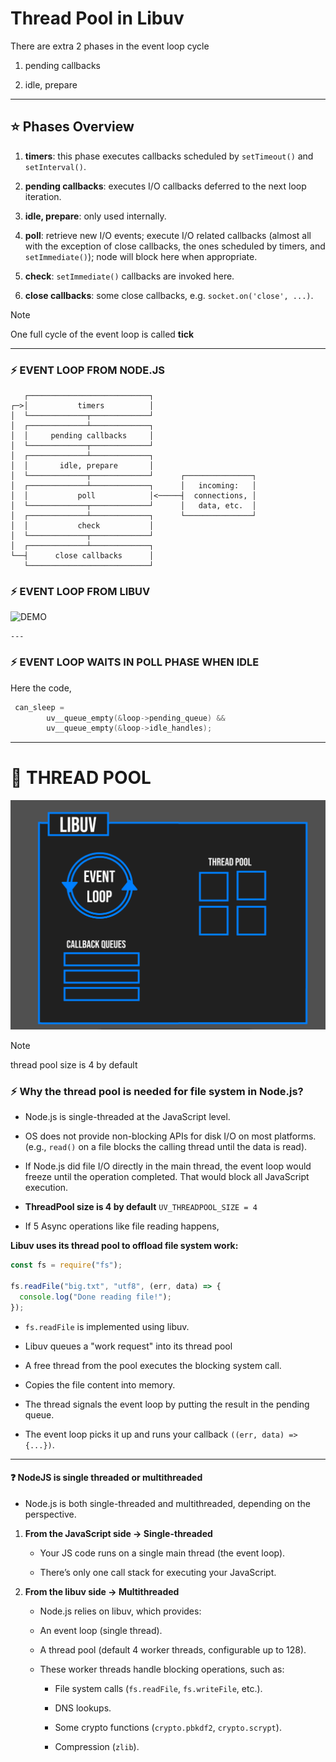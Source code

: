 # Thread Pool in Libuv 

There are extra 2 phases in the event loop cycle 

1.  pending callbacks 

2.  idle, prepare 

---

## ⭐ Phases Overview

1. **timers**: this phase executes callbacks scheduled by `setTimeout()` and `setInterval()`.

2. **pending callbacks**: executes I/O callbacks deferred to the next loop iteration.

3. **idle, prepare**: only used internally.

4. **poll**: retrieve new I/O events; execute I/O related callbacks (almost all with the exception of close callbacks, the ones scheduled by timers, and `setImmediate()`); node will block here when appropriate.

5. **check**: `setImmediate()` callbacks are invoked here.
6. **close callbacks**: some close callbacks, e.g. `socket.on('close', ...)`.


> [!NOTE]
> One full cycle of the event loop is called **tick**

---

### ⚡ EVENT LOOP FROM NODE.JS

```
   ┌───────────────────────────┐
┌─>│           timers          │
│  └─────────────┬─────────────┘
│  ┌─────────────┴─────────────┐
│  │     pending callbacks     │
│  └─────────────┬─────────────┘
│  ┌─────────────┴─────────────┐
│  │       idle, prepare       │
│  └─────────────┬─────────────┘      ┌───────────────┐
│  ┌─────────────┴─────────────┐      │   incoming:   │
│  │           poll            │<─────┤  connections, │
│  └─────────────┬─────────────┘      │   data, etc.  │
│  ┌─────────────┴─────────────┐      └───────────────┘
│  │           check           │
│  └─────────────┬─────────────┘
│  ┌─────────────┴─────────────┐
└──┤      close callbacks      │
   └───────────────────────────┘
```

### ⚡ EVENT LOOP FROM LIBUV

![DEMO](https://docs.libuv.org/en/v1.x/_images/loop_iteration.png)

    ---

### ⚡ EVENT LOOP WAITS IN POLL PHASE WHEN IDLE 

Here the code,

```c 
 can_sleep =
        uv__queue_empty(&loop->pending_queue) &&
        uv__queue_empty(&loop->idle_handles);
```

---

# 💚 THREAD POOL 

![demo](../assests/demo19.png)

> [!NOTE]
> thread pool size is 4 by default

### ⚡ Why the thread pool is needed for file system in Node.js?

* Node.js is single-threaded at the JavaScript level.

* OS does not provide non-blocking APIs for disk I/O on most platforms.
(e.g., `read()` on a file blocks the calling thread until the data is read).

* If Node.js did file I/O directly in the main thread, the event loop would freeze until the operation completed. That would block all JavaScript execution.

* **ThreadPool size is 4 by default** `UV_THREADPOOL_SIZE = 4`

* If 5 Async operations like file reading happens,

**Libuv uses its thread pool to offload file system work:**

```js
const fs = require("fs");

fs.readFile("big.txt", "utf8", (err, data) => {
  console.log("Done reading file!");
});
```


* `fs.readFile` is implemented using libuv.

* Libuv queues a "work request" into its thread pool

* A free thread from the pool executes the blocking system call.

* Copies the file content into memory.

* The thread signals the event loop by putting the result in the pending queue.

* The event loop picks it up and runs your callback `((err, data) => {...})`.

---

#### ❓ NodeJS is single threaded or multithreaded 

* Node.js is both single-threaded and multithreaded, depending on the perspective.

1. **From the JavaScript side → Single-threaded**

    * Your JS code runs on a single main thread (the event loop).

    * There’s only one call stack for executing your JavaScript.

2. **From the libuv side → Multithreaded**

    * Node.js relies on libuv, which provides:

    * An event loop (single thread).

    * A thread pool (default 4 worker threads, configurable up to 128).

    * These worker threads handle blocking operations, such as:

        * File system calls (`fs.readFile`, `fs.writeFile`, etc.).

        * DNS lookups.

        * Some crypto functions (`crypto.pbkdf2`, `crypto.scrypt`).

        * Compression (`zlib`).